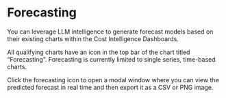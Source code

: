 # Forecasting 

You can leverage LLM intelligence to generate forecast models based on their existing charts within the Cost Intelligence Dashboards. 

All qualifying charts have an icon in the top bar of the chart titled “Forecasting”. Forecasting is currently limited to single series, time-based charts. 

Click the forecasting icon to open a modal window where you can view the predicted forecast in real time and then export it as a CSV or PNG image. 
